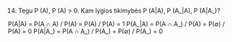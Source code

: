 14. Tegu P (A), P (A) > 0. Kam lygios tikimybės P (A|A), P (A_|A), P (A|A_)?

P(A|A) = P(A ∩ A) / P(A) = P(A) / P(A) = 1
P(A_|A) = P(A ∩ A_) / P(A) = P(∅) / P(A) = 0
P(A|A_) = P(A ∩ A_) / P(A_) = P(∅) / P(A_) = 0